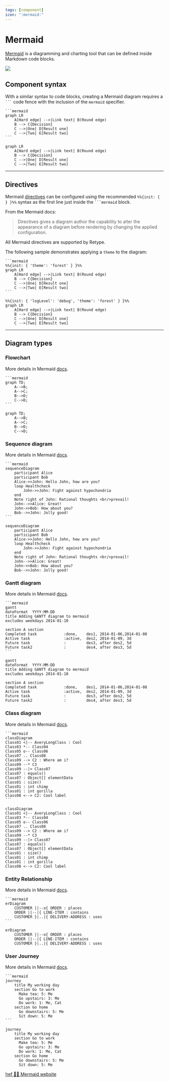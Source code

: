 ```yaml
---
tags: [component]
icon: ":mermaid:"
---
```

# Mermaid

[Mermaid](https://mermaid-js.github.io/mermaid) is a diagramming and charting tool that can be defined inside Markdown code blocks.

![](../static/mermaid-header.png)

## Component syntax

With a similar syntax to code blocks, creating a Mermaid diagram requires a `` ``` `` code fence with the inclusion of the `mermaid` specifier.

~~~ Sample Mermaid diagram
```mermaid
graph LR
    A[Hard edge] -->|Link text| B(Round edge)
    B --> C{Decision}
    C -->|One| D[Result one]
    C -->|Two| E[Result two]
```
~~~

```mermaid
graph LR
    A[Hard edge] -->|Link text| B(Round edge)
    B --> C{Decision}
    C -->|One| D[Result one]
    C -->|Two| E[Result two]
```

---

## Directives

Mermaid [directives](https://mermaid-js.github.io/mermaid/#/directives) can be configured using the recommended `%%{init: { } }%%` syntax as the first line just inside the `` ```mermaid `` block.

From the Mermaid docs:

> Directives gives a diagram author the capability to alter the appearance of a diagram before rendering by changing the applied configuration.

All Mermaid directives are supported by Retype.

The following sample demonstrates applying a `theme` to the diagram:

~~~
```mermaid
%%{init: { 'theme': 'forest' } }%%
graph LR
    A[Hard edge] -->|Link text| B(Round edge)
    B --> C{Decision}
    C -->|One| D[Result one]
    C -->|Two| E[Result two]
```
~~~

```mermaid
%%{init: { 'logLevel': 'debug', 'theme': 'forest' } }%%
graph LR
    A[Hard edge] -->|Link text| B(Round edge)
    B --> C{Decision}
    C -->|One| D[Result one]
    C -->|Two| E[Result two]
```

---

## Diagram types

### Flowchart

More details in Mermaid [docs](https://mermaid-js.github.io/mermaid/#/flowchart).

~~~
```mermaid
graph TD;
    A-->B;
    A-->C;
    B-->D;
    C-->D;
```
~~~

```mermaid
graph TD;
    A-->B;
    A-->C;
    B-->D;
    C-->D;
```

### Sequence diagram

More details in Mermaid [docs](https://mermaid-js.github.io/mermaid/#/sequenceDiagram).

~~~
```mermaid
sequenceDiagram
    participant Alice
    participant Bob
    Alice->>John: Hello John, how are you?
    loop Healthcheck
        John->>John: Fight against hypochondria
    end
    Note right of John: Rational thoughts <br/>prevail!
    John-->>Alice: Great!
    John->>Bob: How about you?
    Bob-->>John: Jolly good!
```
~~~

```mermaid
sequenceDiagram
    participant Alice
    participant Bob
    Alice->>John: Hello John, how are you?
    loop Healthcheck
        John->>John: Fight against hypochondria
    end
    Note right of John: Rational thoughts <br/>prevail!
    John-->>Alice: Great!
    John->>Bob: How about you?
    Bob-->>John: Jolly good!
```

### Gantt diagram

More details in Mermaid [docs](https://mermaid-js.github.io/mermaid/#/gantt).

~~~
```mermaid
gantt
dateFormat  YYYY-MM-DD
title Adding GANTT diagram to mermaid
excludes weekdays 2014-01-10

section A section
Completed task            :done,    des1, 2014-01-06,2014-01-08
Active task               :active,  des2, 2014-01-09, 3d
Future task               :         des3, after des2, 5d
Future task2              :         des4, after des3, 5d
```
~~~

```mermaid
gantt
dateFormat  YYYY-MM-DD
title Adding GANTT diagram to mermaid
excludes weekdays 2014-01-10

section A section
Completed task            :done,    des1, 2014-01-06,2014-01-08
Active task               :active,  des2, 2014-01-09, 3d
Future task               :         des3, after des2, 5d
Future task2              :         des4, after des3, 5d
```

### Class diagram

More details in Mermaid [docs](https://mermaid-js.github.io/mermaid/#/classDiagram).

~~~
```mermaid
classDiagram
Class01 <|-- AveryLongClass : Cool
Class03 *-- Class04
Class05 o-- Class06
Class07 .. Class08
Class09 --> C2 : Where am i?
Class09 --* C3
Class09 --|> Class07
Class07 : equals()
Class07 : Object[] elementData
Class01 : size()
Class01 : int chimp
Class01 : int gorilla
Class08 <--> C2: Cool label
```
~~~

```mermaid
classDiagram
Class01 <|-- AveryLongClass : Cool
Class03 *-- Class04
Class05 o-- Class06
Class07 .. Class08
Class09 --> C2 : Where am i?
Class09 --* C3
Class09 --|> Class07
Class07 : equals()
Class07 : Object[] elementData
Class01 : size()
Class01 : int chimp
Class01 : int gorilla
Class08 <--> C2: Cool label
```

### Entity Relationship

More details in Mermaid [docs](https://mermaid-js.github.io/mermaid/#/entityRelationshipDiagram).

~~~
```mermaid
erDiagram
    CUSTOMER ||--o{ ORDER : places
    ORDER ||--|{ LINE-ITEM : contains
    CUSTOMER }|..|{ DELIVERY-ADDRESS : uses
```
~~~

```mermaid
erDiagram
    CUSTOMER ||--o{ ORDER : places
    ORDER ||--|{ LINE-ITEM : contains
    CUSTOMER }|..|{ DELIVERY-ADDRESS : uses
```

### User Journey

More details in Mermaid [docs](https://mermaid-js.github.io/mermaid/#/user-journey).

~~~
```mermaid
journey
    title My working day
    section Go to work
      Make tea: 5: Me
      Go upstairs: 3: Me
      Do work: 1: Me, Cat
    section Go home
      Go downstairs: 5: Me
      Sit down: 5: Me
```
~~~

```mermaid
journey
    title My working day
    section Go to work
      Make tea: 5: Me
      Go upstairs: 3: Me
      Do work: 1: Me, Cat
    section Go home
      Go downstairs: 5: Me
      Sit down: 5: Me
```

[!ref :mermaid: Mermaid website](https://mermaid-js.github.io/mermaid/)